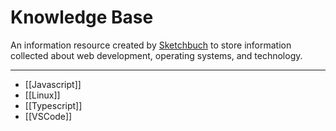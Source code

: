 # Knowledge Base

An information resource created by [Sketchbuch](https://github.com/sketchbuch) to store information collected about web development, operating systems, and technology.

---

- [[Javascript]]
- [[Linux]]
- [[Typescript]]
- [[VSCode]]